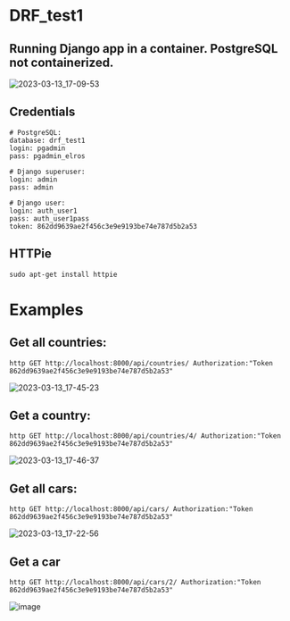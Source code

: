 # DRF_test1
## Running Django app in a container. PostgreSQL not containerized. 
![2023-03-13_17-09-53](https://user-images.githubusercontent.com/55321531/224729146-3f62bd9a-a2d4-499b-9061-c7909dc0a520.png)
## Credentials
```
# PostgreSQL:
database: drf_test1
login: pgadmin
pass: pgadmin_elros

# Django superuser:
login: admin
pass: admin

# Django user:
login: auth_user1
pass: auth_user1pass
token: 862dd9639ae2f456c3e9e9193be74e787d5b2a53
```
## HTTPie
```
sudo apt-get install httpie
```
# Examples
## Get all countries:
```
http GET http://localhost:8000/api/countries/ Authorization:"Token 862dd9639ae2f456c3e9e9193be74e787d5b2a53"
```
![2023-03-13_17-45-23](https://user-images.githubusercontent.com/55321531/224735177-2715b4b2-e608-4d65-a172-a192748867ec.png)
## Get a country:
```
http GET http://localhost:8000/api/countries/4/ Authorization:"Token 862dd9639ae2f456c3e9e9193be74e787d5b2a53"
```
![2023-03-13_17-46-37](https://user-images.githubusercontent.com/55321531/224735615-086cf60a-8ac3-4f53-be5d-c18e171f2aa6.png)
## Get all cars:
```
http GET http://localhost:8000/api/cars/ Authorization:"Token 862dd9639ae2f456c3e9e9193be74e787d5b2a53"
```
![2023-03-13_17-22-56](https://user-images.githubusercontent.com/55321531/224730872-08c178ab-85f3-4159-a397-b0f90362d364.png)
## Get a car
```
http GET http://localhost:8000/api/cars/2/ Authorization:"Token 862dd9639ae2f456c3e9e9193be74e787d5b2a53"
```
![image](https://user-images.githubusercontent.com/55321531/224733503-a4c6acaf-38ea-4467-90f0-130bdb87c186.png)


